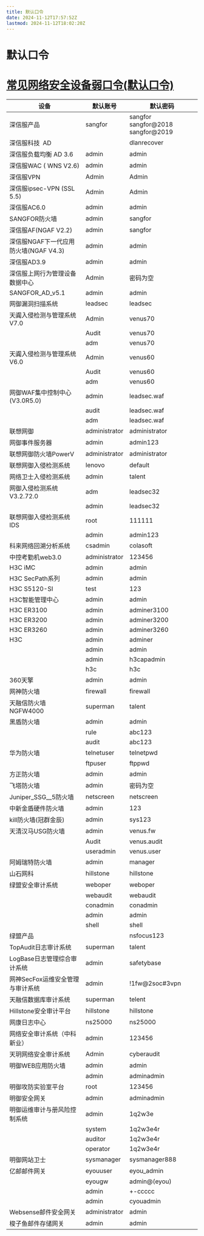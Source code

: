 ```yaml
---
title: 默认口令
date: 2024-11-12T17:57:52Z
lastmod: 2024-11-12T18:02:20Z
---
```


# 默认口令

# [常见网络安全设备弱口令(默认口令)](https://www.cnblogs.com/bflw/p/12938013.html "发布于 2020-05-22 16:33")

|设备|默认账号|默认密码|
| ---------------------------------------| ---------------| -----------------------------------|
|深信服产品|sangfor|sangfor sangfor@2018 sangfor@2019|
|深信服科技 AD||dlanrecover|
|深信服负载均衡 AD 3.6|admin|admin|
|深信服WAC ( WNS V2.6)|admin|admin|
|深信服VPN|Admin|Admin|
|深信服ipsec-VPN (SSL 5.5)|Admin|Admin|
|深信服AC6.0|admin|admin|
|SANGFOR防火墙|admin|sangfor|
|深信服AF(NGAF V2.2)|admin|sangfor|
|深信服NGAF下一代应用防火墙(NGAF V4.3)|admin|admin|
|深信服AD3.9|admin|admin|
|深信服上网行为管理设备数据中心|Admin|密码为空|
|SANGFOR_AD_v5.1|admin|admin|
|网御漏洞扫描系统|leadsec|leadsec|
|天阗入侵检测与管理系统 V7.0|Admin|venus70|
||Audit|venus70|
||adm|venus70|
|天阗入侵检测与管理系统 V6.0|Admin|venus60|
||Audit|venus60|
||adm|venus60|
|网御WAF集中控制中心(V3.0R5.0)|admin|leadsec.waf|
||audit|leadsec.waf|
||adm|leadsec.waf|
|联想网御|administrator|administrator|
|网御事件服务器|admin|admin123|
|联想网御防火墙PowerV|administrator|administrator|
|联想网御入侵检测系统|lenovo|default|
|网络卫士入侵检测系统|admin|talent|
|网御入侵检测系统V3.2.72.0|adm|leadsec32|
||admin|leadsec32|
|联想网御入侵检测系统IDS|root|111111|
||admin|admin123|
|科来网络回溯分析系统|csadmin|colasoft|
|中控考勤机web3.0|administrator|123456|
|H3C iMC|admin|admin|
|H3C SecPath系列|admin|admin|
|H3C S5120-SI|test|123|
|H3C智能管理中心|admin|admin|
|H3C ER3100|admin|adminer3100|
|H3C ER3200|admin|adminer3200|
|H3C ER3260|admin|adminer3260|
|H3C|admin|adminer|
||admin|admin|
||admin|h3capadmin|
||h3c|h3c|
|360天擎|admin|admin|
|网神防火墙|firewall|firewall|
|天融信防火墙NGFW4000|superman|talent|
|黑盾防火墙|admin|admin|
||rule|abc123|
||audit|abc123|
|华为防火墙|telnetuser|telnetpwd|
||ftpuser|ftppwd|
|方正防火墙|admin|admin|
|飞塔防火墙|admin|密码为空|
|Juniper_SSG__5防火墙|netscreen|netscreen|
|中新金盾硬件防火墙|admin|123|
|kill防火墙(冠群金辰)|admin|sys123|
|天清汉马USG防火墙|admin|venus.fw|
||Audit|venus.audit|
||useradmin|venus.user|
|阿姆瑞特防火墙|admin|manager|
|山石网科|hillstone|hillstone|
|绿盟安全审计系统|weboper|weboper|
||webaudit|webaudit|
||conadmin|conadmin|
||admin|admin|
||shell|shell|
|绿盟产品||nsfocus123|
|TopAudit日志审计系统|superman|talent|
|LogBase日志管理综合审计系统|admin|safetybase|
|网神SecFox运维安全管理与审计系统|admin|!1fw@2soc#3vpn|
|天融信数据库审计系统|superman|telent|
|Hillstone安全审计平台|hillstone|hillstone|
|网康日志中心|ns25000|ns25000|
|网络安全审计系统（中科新业）|admin|123456|
|天玥网络安全审计系统|Admin|cyberaudit|
|明御WEB应用防火墙|admin|admin|
||admin|adminadmin|
|明御攻防实验室平台|root|123456|
|明御安全网关|admin|adminadmin|
|明御运维审计与册风险控制系统|admin|1q2w3e|
||system|1q2w3e4r|
||auditor|1q2w3e4r|
||operator|1q2w3e4r|
|明御网站卫士|sysmanager|sysmanager888|
|亿邮邮件网关|eyouuser|eyou_admin|
||eyougw|admin@(eyou)|
||admin|+-ccccc|
||admin|cyouadmin|
|Websense邮件安全网关|administrator|admin|
|梭子鱼邮件存储网关|admin|admin|

‍
